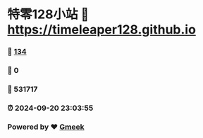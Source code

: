 # 特零128小站 :link: https://timeleaper128.github.io 
### :page_facing_up: [134](https://timeleaper128.github.io/tag.html) 
### :speech_balloon: 0 
### :hibiscus: 531717 
### :alarm_clock: 2024-09-20 23:03:55 
### Powered by :heart: [Gmeek](https://github.com/Meekdai/Gmeek)
